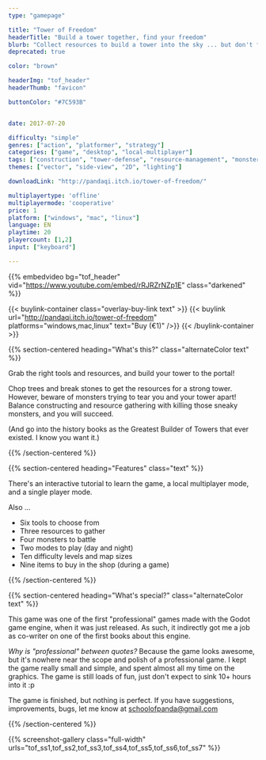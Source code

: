 ```yaml
---
type: "gamepage"

title: "Tower of Freedom"
headerTitle: "Build a tower together, find your freedom"
blurb: "Collect resources to build a tower into the sky ... but don't forget the monsters trying to tear down your beautiful creation"
deprecated: true

color: "brown"

headerImg: "tof_header"
headerThumb: "favicon"

buttonColor: "#7C593B"


date: 2017-07-20

difficulty: "simple"
genres: ["action", "platformer", "strategy"]
categories: ["game", "desktop", "local-multiplayer"]
tags: ["construction", "tower-defense", "resource-management", "monsters"]
themes: ["vector", "side-view", "2D", "lighting"]

downloadLink: "http://pandaqi.itch.io/tower-of-freedom/"

multiplayertype: 'offline'
multiplayermode: 'cooperative'
price: 1
platform: ["windows", "mac", "linux"]
language: EN
playtime: 20
playercount: [1,2]
input: ["keyboard"]

---
```


{{% embedvideo bg="tof_header" vid="https://www.youtube.com/embed/rRJRZrNZp1E" class="darkened" %}}

{{< buylink-container class="overlay-buy-link text" >}}
{{< buylink url="http://pandaqi.itch.io/tower-of-freedom" platforms="windows,mac,linux" text="Buy (&euro;1)" />}} 
{{< /buylink-container >}}

{{% section-centered heading="What's this?" class="alternateColor text" %}}

Grab the right tools and resources, and build your tower to the portal!

Chop trees and break stones to get the resources for a strong tower. However, beware of monsters trying to tear you and your tower apart! Balance constructing and resource gathering with killing those sneaky monsters, and you will succeed.

(And go into the history books as the Greatest Builder of Towers that ever existed. I know you want it.)

{{% /section-centered %}}

{{% section-centered heading="Features" class="text" %}}

There's an interactive tutorial to learn the game, a local multiplayer mode, and a single player mode.

Also ...

- Six tools to choose from
- Three resources to gather
- Four monsters to battle
- Two modes to play (day and night)
- Ten difficulty levels and map sizes
- Nine items to buy in the shop (during a game)

{{% /section-centered %}}

{{% section-centered heading="What's special?" class="alternateColor text" %}}

This game was one of the first "professional" games made with the Godot game engine, when it was just released. As such, it indirectly got me a job as co-writer on one of the first books about this engine.

_Why is "professional" between quotes?_ Because the game looks awesome, but it's nowhere near the scope and polish of a professional game. I kept the game really small and simple, and spent almost all my time on the graphics. The game is still loads of fun, just don't expect to sink 10+ hours into it :p

The game is finished, but nothing is perfect. If you have suggestions, improvements, bugs, let me know at [schoolofpanda@gmail.com](mailto:schoolofpanda@gmail.com)

{{% /section-centered %}}

{{% screenshot-gallery class="full-width" urls="tof_ss1,tof_ss2,tof_ss3,tof_ss4,tof_ss5,tof_ss6,tof_ss7" %}}